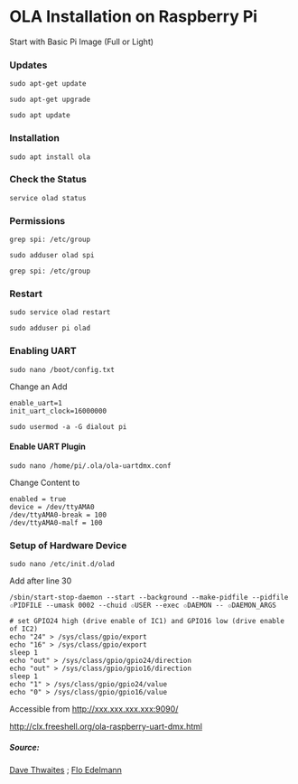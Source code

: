 # OLA Installation on Raspberry Pi

Start with Basic Pi Image (Full or Light)

### Updates
```
sudo apt-get update
```
```
sudo apt-get upgrade
```
```
sudo apt update
```

### Installation
```
sudo apt install ola
```

### Check the Status
```
service olad status
```
### Permissions
```
grep spi: /etc/group
```
```
sudo adduser olad spi
```
```
grep spi: /etc/group
```
### Restart
```
sudo service olad restart
```

```
sudo adduser pi olad
```

### Enabling UART

```
sudo nano /boot/config.txt
```
Change an Add
```
enable_uart=1
init_uart_clock=16000000
```

```
sudo usermod -a -G dialout pi
```

#### Enable UART Plugin
```
sudo nano /home/pi/.ola/ola-uartdmx.conf
```
Change Content to
```
enabled = true
device = /dev/ttyAMA0
/dev/ttyAMA0-break = 100
/dev/ttyAMA0-malf = 100
```
### Setup of Hardware Device
```
sudo nano /etc/init.d/olad
```
Add after line 30
```
/sbin/start-stop-daemon --start --background --make-pidfile --pidfile ✩PIDFILE --umask 0002 --chuid ✩USER --exec ✩DAEMON -- ✩DAEMON_ARGS

# set GPIO24 high (drive enable of IC1) and GPIO16 low (drive enable of IC2)
echo "24" > /sys/class/gpio/export
echo "16" > /sys/class/gpio/export
sleep 1
echo "out" > /sys/class/gpio/gpio24/direction
echo "out" > /sys/class/gpio/gpio16/direction
sleep 1
echo "1" > /sys/class/gpio/gpio24/value
echo "0" > /sys/class/gpio/gpio16/value
```



Accessible from http://xxx.xxx.xxx.xxx:9090/


http://clx.freeshell.org/ola-raspberry-uart-dmx.html


##### Source:

[Dave Thwaites](https://dave.thwaites.org.uk/raspberrypi/ola-on-raspberrypi.html) ;
[Flo Edelmann](https://github.com/FloEdelmann/bachelor)

